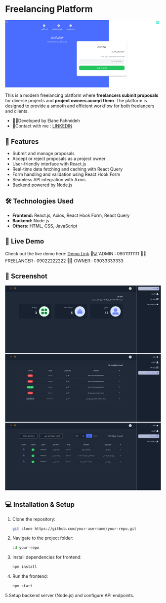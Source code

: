 # Freelancing Platform

![Project Screenshot](https://github.com/Ela-Fhd/freelancing-app/blob/main/demo/1.png)


This is a modern freelancing platform where **freelancers submit proposals** for diverse projects and **project owners accept them**. The platform is designed to provide a smooth and efficient workflow for both freelancers and clients.

- 🙋‍♀️Developed by Elahe Fahmideh
- &#128231;Contact with me : <a href="https://www.linkedin.com/in/elahe-fahmideh/">LINKEDIN</a>

## 🌟 Features
- Submit and manage proposals
- Accept or reject proposals as a project owner
- User-friendly interface with React.js
- Real-time data fetching and caching with React Query
- Form handling and validation using React Hook Form
- Seamless API integration with Axios
- Backend powered by Node.js

## 🛠️ Technologies Used
- **Frontend:** React.js, Axios, React Hook Form, React Query  
- **Backend:** Node.js  
- **Others:** HTML, CSS, JavaScript

## 🚀 Live Demo
Check out the live demo here: [Demo Link](https://freelancing-app-frontend-pi.vercel.app)
👩‍💻َ ADMIN : 09011111111
👩‍💻 FREELANCER : 09022222222
👩‍💻 OWNER : 09033333333

## 📸 Screenshot
![Project Screenshot](https://github.com/Ela-Fhd/freelancing-app/blob/main/demo/2.png)
![Project Screenshot](https://github.com/Ela-Fhd/freelancing-app/blob/main/demo/3.png)
![Project Screenshot](https://github.com/Ela-Fhd/freelancing-app/blob/main/demo/4.png)

## 💻 Installation & Setup
1. Clone the repository:  
   ```bash
   git clone https://github.com/your-username/your-repo.git
2. Navigate to the project folder:
   ```bash
   cd your-repo

3. Install dependencies for frontend:
   ```bash
   npm install

4. Run the frontend:
   ```bash
   npm start

5.Setup backend server (Node.js) and configure API endpoints.


